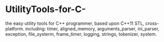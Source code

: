 # UtilityTools-for-C-
the easy utility tools for C++ programmer, based upon C++11 STL, cross-platform. including: timer, aligned_memory, arguments_parser, ini_parser, exception, file_systerm,  frame_timer, logging, strings, tokenizer, system.

